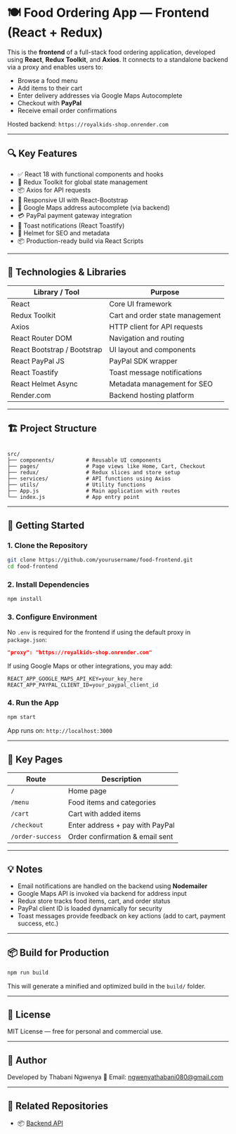 # 🍽️ Food Ordering App — Frontend (React + Redux)

This is the **frontend** of a full-stack food ordering application, developed using **React**, **Redux Toolkit**, and **Axios**. It connects to a standalone backend via a proxy and enables users to:

- Browse a food menu
- Add items to their cart
- Enter delivery addresses via Google Maps Autocomplete
- Checkout with **PayPal**
- Receive email order confirmations

Hosted backend: `https://royalkids-shop.onrender.com`

---

## 🔍 Key Features

- ✅ React 18 with functional components and hooks
- 🛒 Redux Toolkit for global state management
- 📦 Axios for API requests
- 🎨 Responsive UI with React-Bootstrap
- 📍 Google Maps address autocomplete (via backend)
- 💳 PayPal payment gateway integration
- 🔔 Toast notifications (React Toastify)
- 🔐 Helmet for SEO and metadata
- 📦 Production-ready build via React Scripts

---

## 🧰 Technologies & Libraries

| Library / Tool             | Purpose                                  |
|----------------------------|-------------------------------------------|
| React                     | Core UI framework                         |
| Redux Toolkit             | Cart and order state management           |
| Axios                     | HTTP client for API requests              |
| React Router DOM          | Navigation and routing                    |
| React Bootstrap / Bootstrap| UI layout and components                 |
| React PayPal JS           | PayPal SDK wrapper                        |
| React Toastify            | Toast message notifications               |
| React Helmet Async        | Metadata management for SEO              |
| Render.com                | Backend hosting platform                  |

---

## 🏗️ Project Structure

```

src/
├── components/          # Reusable UI components
├── pages/               # Page views like Home, Cart, Checkout
├── redux/               # Redux slices and store setup
├── services/            # API functions using Axios
├── utils/               # Utility functions
├── App.js               # Main application with routes
└── index.js             # App entry point

````

---

## 🚀 Getting Started

### 1. Clone the Repository

```bash
git clone https://github.com/yourusername/food-frontend.git
cd food-frontend
````

### 2. Install Dependencies

```bash
npm install
```

### 3. Configure Environment

No `.env` is required for the frontend if using the default proxy in `package.json`:

```json
"proxy": "https://royalkids-shop.onrender.com"
```

If using Google Maps or other integrations, you may add:

```env
REACT_APP_GOOGLE_MAPS_API_KEY=your_key_here
REACT_APP_PAYPAL_CLIENT_ID=your_paypal_client_id
```

### 4. Run the App

```bash
npm start
```

App runs on: `http://localhost:3000`

---

## 🛒 Key Pages

| Route            | Description                     |
| ---------------- | ------------------------------- |
| `/`              | Home page                       |
| `/menu`          | Food items and categories       |
| `/cart`          | Cart with added items           |
| `/checkout`      | Enter address + pay with PayPal |
| `/order-success` | Order confirmation & email sent |

---

## 💡 Notes

* Email notifications are handled on the backend using **Nodemailer**
* Google Maps API is invoked via backend for address input
* Redux store tracks food items, cart, and order status
* PayPal client ID is loaded dynamically for security
* Toast messages provide feedback on key actions (add to cart, payment success, etc.)

---

## 📦 Build for Production

```bash
npm run build
```

This will generate a minified and optimized build in the `build/` folder.

---

## 📜 License

MIT License — free for personal and commercial use.

---

## 👤 Author

Developed by Thabani Ngwenya
📧 Email: [ngwenyathabani080@gmail.com](mailto:ngwenyathabani080@gmail.com)


---

## 🔗 Related Repositories

* 📦 [Backend API](https://github.com/yourusername/food-backend)

```

